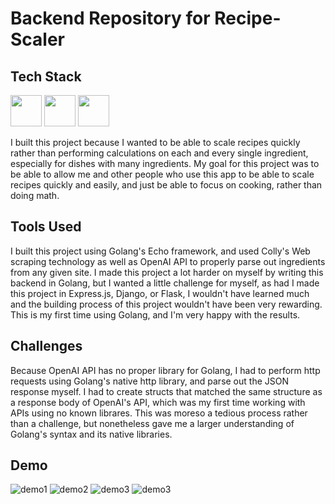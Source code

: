 # Backend Repository for Recipe-Scaler

## Tech Stack
<img height="50" src=https://user-images.githubusercontent.com/25181517/192149581-88194d20-1a37-4be8-8801-5dc0017ffbbe.png> <img height="50" src=https://go-colly.org/logo.png>
<img height="50" src=https://camo.githubusercontent.com/794ace8f539408352061bb193fce26a0df05bed29d57d2125968fa99143b67cd/68747470733a2f2f63646e2e6c6162737461636b2e636f6d2f696d616765732f6563686f2d6c6f676f2e737667>

I built this project because I wanted to be able to scale recipes quickly rather than performing calculations on each and every single ingredient, especially for dishes with many ingredients. My goal for this project was to be able to allow me and other people who use this app to be able to scale recipes quickly and easily, and just be able to focus on cooking, rather than doing math.

## Tools Used

I built this project using Golang's Echo framework, and used Colly's Web scraping technology as well as OpenAI API to properly parse out ingredients from any given site. I made this project a lot harder on myself by writing this backend in Golang, but I wanted a little challenge for myself, as had I made this project in Express.js, Django, or Flask, I wouldn't have learned much and the building process of this project wouldn't have been very rewarding. This is my first time using Golang, and I'm very happy with the results.

## Challenges

Because OpenAI API has no proper library for Golang, I had to perform http requests using Golang's native http library, and parse out the JSON response myself. I had to create structs that matched the same structure as a response body of OpenAI's API, which was my first time working with APIs using no known librares. This was moreso a tedious process rather than a challenge, but nonetheless gave me a larger understanding of Golang's syntax and its native libraries. 

## Demo

![demo1](https://cdn.discordapp.com/attachments/685747553815625760/1260353893158617128/image.png?ex=668f0388&is=668db208&hm=e861a0ca7123d93cce0c0636a975adb0a7364898c03e024ec2e64934a39563de&)
![demo2](https://cdn.discordapp.com/attachments/685747553815625760/1260353949773336606/image.png?ex=668f0395&is=668db215&hm=aba77c140fe371be3d27cb3c930e70be87d095f459c7b7708e05e94bd21947f9&)
![demo3](https://cdn.discordapp.com/attachments/685747553815625760/1260354052588568648/image.png?ex=668f03ae&is=668db22e&hm=fa10765a68aa4c36596ba93202329547766100bc69b63e4b557eb4dba3cd4d0a&)
![demo3](https://cdn.discordapp.com/attachments/685747553815625760/1260354111631659089/image.png?ex=668f03bc&is=668db23c&hm=8b62b97d132da49961a2fa051b8b317bc7ac3fee4f4e2da25e366f5a2c19c4d1&)
